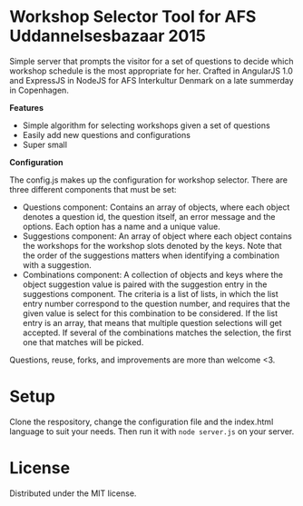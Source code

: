 Workshop Selector Tool for AFS Uddannelsesbazaar 2015
=====================================================

Simple server that prompts the visitor for a set of questions to decide which workshop schedule is the most appropriate for her. Crafted in AngularJS 1.0 and ExpressJS in NodeJS for AFS Interkultur Denmark on a late summerday in Copenhagen.

**Features**

 - Simple algorithm for selecting workshops given a set of questions
 - Easily add new questions and configurations
 - Super small

**Configuration**

The config.js makes up the configuration for workshop selector. There are three different components that must be set:

 - Questions component: Contains an array of objects, where each object denotes a question id, the question itself, an error message and the options. Each option has a name and a unique value.
 - Suggestions component: An array of object where each object contains the workshops for the workshop slots denoted by the keys. Note that the order of the suggestions matters when identifying a combination with a suggestion.
 - Combinations component: A collection of objects and keys where the object suggestion value is paired with the suggestion entry in the suggestions component. The criteria is a list of lists, in which the list entry number correspond to the question number, and requires that the given value is select for this combination to be considered. If the list entry is an array, that means that multiple question selections will get accepted. If several of the combinations matches the selection, the first one that matches will be picked.

Questions, reuse, forks, and improvements are more than welcome <3.

Setup
=====
Clone the respository, change the configuration file and the index.html language to suit your needs. Then run it with `node server.js` on your server.

License
=======
Distributed under the MIT license.